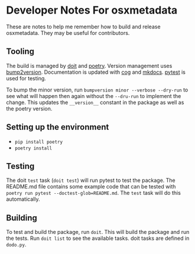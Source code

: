 # Developer Notes For osxmetadata

These are notes to help me remember how to build and release osxmetadata. They may be useful for contributors.

## Tooling

The build is managed by [doit](https://pydoit.org/) and [poetry](https://python-poetry.org/).  Version management uses [bump2version](https://github.com/c4urself/bump2version).  Documentation is updated with [cog](https://nedbatchelder.com/code/cog/) and [mkdocs](https://www.mkdocs.org/). [pytest](https://docs.pytest.org/en/stable/) is used for testing.

To bump the minor version, run `bumpversion minor --verbose --dry-run` to see what will happen then again without the `--dru-run` to implement the change. This updates the `__version__` constant in the package as well as the poetry version.

## Setting up the environment

- `pip install poetry`
- `poetry install`

## Testing

The doit `test` task (`doit test`) will run pytest to test the package. The README.md file contains some example code that can be tested with `poetry run pytest --doctest-glob=README.md`.  The `test` task will do this automatically.

## Building

To test and build the package, run `doit`. This will build the package and run the tests.  Run `doit list` to see the available tasks.  doit tasks are defined in `dodo.py`.
